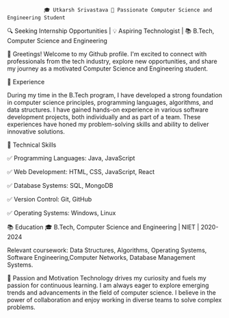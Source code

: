                 🎓 Utkarsh Srivastava 🌟 Passionate Computer Science and Engineering Student

🔍 Seeking Internship Opportunities | 💡 Aspiring Technologist | 📚 B.Tech, Computer Science and Engineering

👋 Greetings! Welcome to my Github profile. I'm excited to connect with professionals from the tech industry, 
explore new opportunities, and share my journey as a motivated Computer Science and Engineering student.

💼 Experience

During my time in the B.Tech program, I have developed a strong foundation in computer science principles, 
programming languages, algorithms, and data structures. I have gained hands-on experience in various software 
development projects, both individually and as part of a team. These experiences have honed my problem-solving 
skills and ability to deliver innovative solutions.

🔬 Technical Skills

✅ Programming Languages: Java, JavaScript

✅ Web Development: HTML, CSS, JavaScript, React

✅ Database Systems: SQL, MongoDB

✅ Version Control: Git, GitHub

✅ Operating Systems: Windows, Linux

📚 Education
🎓 B.Tech, Computer Science and Engineering | NIET | 2020-2024 

Relevant coursework: Data Structures, Algorithms, Operating Systems, Software Engineering,Computer Networks, Database Management Systems.

🌟 Passion and Motivation
Technology drives my curiosity and fuels my passion for continuous learning. I am always eager to explore emerging trends and advancements 
in the field of computer science. I believe in the power of collaboration and enjoy working in diverse teams to solve complex problems.
